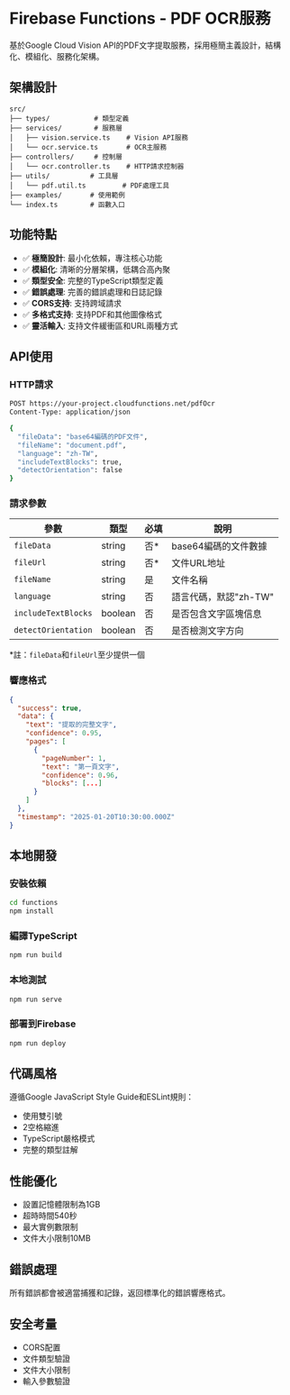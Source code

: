 # Firebase Functions - PDF OCR服務

基於Google Cloud Vision API的PDF文字提取服務，採用極簡主義設計，結構化、模組化、服務化架構。

## 架構設計

```
src/
├── types/           # 類型定義
├── services/        # 服務層
│   ├── vision.service.ts    # Vision API服務
│   └── ocr.service.ts       # OCR主服務
├── controllers/     # 控制層
│   └── ocr.controller.ts    # HTTP請求控制器
├── utils/          # 工具層
│   └── pdf.util.ts         # PDF處理工具
├── examples/       # 使用範例
└── index.ts        # 函數入口
```

## 功能特點

- ✅ **極簡設計**: 最小化依賴，專注核心功能
- ✅ **模組化**: 清晰的分層架構，低耦合高內聚
- ✅ **類型安全**: 完整的TypeScript類型定義
- ✅ **錯誤處理**: 完善的錯誤處理和日誌記錄
- ✅ **CORS支持**: 支持跨域請求
- ✅ **多格式支持**: 支持PDF和其他圖像格式
- ✅ **靈活輸入**: 支持文件緩衝區和URL兩種方式

## API使用

### HTTP請求

```bash
POST https://your-project.cloudfunctions.net/pdfOcr
Content-Type: application/json

{
  "fileData": "base64編碼的PDF文件",
  "fileName": "document.pdf",
  "language": "zh-TW",
  "includeTextBlocks": true,
  "detectOrientation": false
}
```

### 請求參數

| 參數 | 類型 | 必填 | 說明 |
|------|------|------|------|
| `fileData` | string | 否* | base64編碼的文件數據 |
| `fileUrl` | string | 否* | 文件URL地址 |
| `fileName` | string | 是 | 文件名稱 |
| `language` | string | 否 | 語言代碼，默認"zh-TW" |
| `includeTextBlocks` | boolean | 否 | 是否包含文字區塊信息 |
| `detectOrientation` | boolean | 否 | 是否檢測文字方向 |

*註：`fileData`和`fileUrl`至少提供一個

### 響應格式

```json
{
  "success": true,
  "data": {
    "text": "提取的完整文字",
    "confidence": 0.95,
    "pages": [
      {
        "pageNumber": 1,
        "text": "第一頁文字",
        "confidence": 0.96,
        "blocks": [...]
      }
    ]
  },
  "timestamp": "2025-01-20T10:30:00.000Z"
}
```

## 本地開發

### 安裝依賴
```bash
cd functions
npm install
```

### 編譯TypeScript
```bash
npm run build
```

### 本地測試
```bash
npm run serve
```

### 部署到Firebase
```bash
npm run deploy
```

## 代碼風格

遵循Google JavaScript Style Guide和ESLint規則：
- 使用雙引號
- 2空格縮進
- TypeScript嚴格模式
- 完整的類型註解

## 性能優化

- 設置記憶體限制為1GB
- 超時時間540秒
- 最大實例數限制
- 文件大小限制10MB

## 錯誤處理

所有錯誤都會被適當捕獲和記錄，返回標準化的錯誤響應格式。

## 安全考量

- CORS配置
- 文件類型驗證
- 文件大小限制
- 輸入參數驗證

